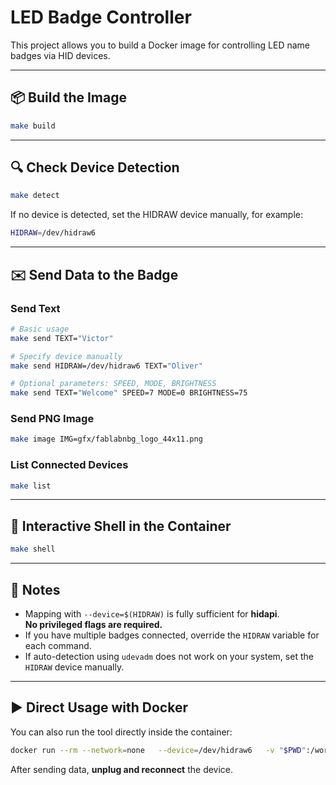 # LED Badge Controller

This project allows you to build a Docker image for controlling LED name badges via HID devices.

---

## 📦 Build the Image

```bash
make build
```

---

## 🔍 Check Device Detection

```bash
make detect
```

If no device is detected, set the HIDRAW device manually, for example:

```bash
HIDRAW=/dev/hidraw6
```

---

## ✉️ Send Data to the Badge

### Send Text

```bash
# Basic usage
make send TEXT="Victor"

# Specify device manually
make send HIDRAW=/dev/hidraw6 TEXT="Oliver"

# Optional parameters: SPEED, MODE, BRIGHTNESS
make send TEXT="Welcome" SPEED=7 MODE=0 BRIGHTNESS=75
```

### Send PNG Image

```bash
make image IMG=gfx/fablabnbg_logo_44x11.png
```

### List Connected Devices

```bash
make list
```

---

## 🐚 Interactive Shell in the Container

```bash
make shell
```

---

## 📝 Notes

- Mapping with `--device=$(HIDRAW)` is fully sufficient for **hidapi**.  
  **No privileged flags are required.**
- If you have multiple badges connected, override the `HIDRAW` variable for each command.
- If auto-detection using `udevadm` does not work on your system, set the `HIDRAW` device manually.

---

## ▶️ Direct Usage with Docker

You can also run the tool directly inside the container:

```bash
docker run --rm --network=none   --device=/dev/hidraw6   -v "$PWD":/work   -w /work   led-badge:latest   python -m lednamebadge -M hidapi -s 5 -m 0 -B 75 "Oliver Staudt"
```

After sending data, **unplug and reconnect** the device.
